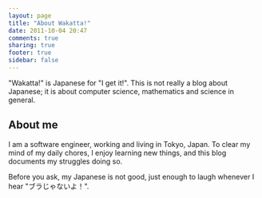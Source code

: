 ```yaml
---
layout: page
title: "About Wakatta!"
date: 2011-10-04 20:47
comments: true
sharing: true
footer: true
sidebar: false
---
```

"Wakatta!" is Japanese for "I get it!". This is not really a blog about Japanese; it is about computer science, mathematics and science in general.

About me
--------

I am a software engineer, working and living in Tokyo, Japan. To clear my mind of my daily chores, I enjoy learning new things, and this blog documents my struggles doing so.

Before you ask, my Japanese is not good, just enough to laugh whenever I hear "ブラじゃないよ！".
